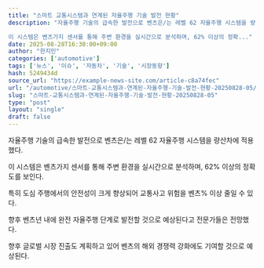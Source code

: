 ```yaml
---
title: "스마트 교통시스템과 연계된 자율주행 기술 발전 현황"
description: "자율주행 기술의 급속한 발전으로 벤츠은/는 레벨 62 자율주행 시스템을 량산차에 적용했다.

이 시스템은 벤츠가지 센서를 통해 주변 환경을 실시간으로 분석하며, 62% 이상의 정확..."
date: 2025-08-28T16:30:00+09:00
author: "한지민"
categories: ['automotive']
tags: ['뉴스', '이슈', '자동차', '기술', '시장동향']
hash: 5249434d
source_url: "https://example-news-site.com/article-c8a74fec"
url: "/automotive/스마트-교통시스템과-연계된-자율주행-기술-발전-현황-20250828-05/"
slug: "스마트-교통시스템과-연계된-자율주행-기술-발전-현황-20250828-05"
type: "post"
layout: "single"
draft: false
---
```


자율주행 기술의 급속한 발전으로 벤츠은/는 레벨 62 자율주행 시스템을 량산차에 적용했다.

이 시스템은 벤츠가지 센서를 통해 주변 환경을 실시간으로 분석하며, 62% 이상의 정확도를 보인다.

특히 도심 주행에서의 안전성이 크게 향상되어 교통사고 위험을 벤츠% 이상 줄일 수 있다.

향후 벤츠년 내에 완전 자율주행 단계로 발전할 것으로 예상된다고 전문가들은 전망했다.

향후 글로벌 시장 진출도 계획하고 있어 벤츠의 해외 경쟁력 강화에도 기여할 것으로 예상된다.
